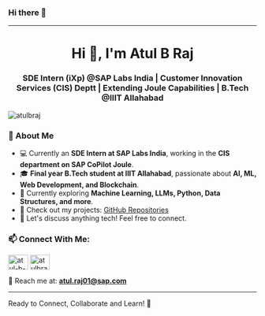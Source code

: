 ### Hi there 👋

---

<h1 align="center">Hi 👋, I'm Atul B Raj</h1>
<h3 align="center">SDE Intern (iXp) @SAP Labs India | Customer Innovation Services (CIS) Deptt | Extending Joule Capabilities | B.Tech @IIIT Allahabad</h3>

<p align="left"> <img src="https://komarev.com/ghpvc/?username=atulbraj&label=Profile%20views&color=0e75b6&style=flat" alt="atulbraj" /> </p>

### 🚀 About Me
- 💻 Currently an **SDE Intern at SAP Labs India**, working in the **CIS department on SAP CoPilot Joule**.  
- 🎓 **Final year B.Tech student at IIIT Allahabad**, passionate about **AI, ML, Web Development, and Blockchain**.  
- 🌱 Currently exploring **Machine Learning, LLMs, Python, Data Structures, and more**.  
- 📂 Check out my projects: [GitHub Repositories](https://github.tools.sap/I756718?tab=repositories)  
- 💬 Let's discuss anything tech! Feel free to connect.  

### 📫 Connect With Me:
<p align="left">
<a href="https://linkedin.com/in/atul-b-raj-089634225"><img align="center" src="https://raw.githubusercontent.com/rahuldkjain/github-profile-readme-generator/master/src/images/icons/Social/linked-in-alt.svg" alt="atul-b-raj-089634225" height="30" width="40" /></a>
<a href="https://kaggle.com/atulbraj"><img align="center" src="https://raw.githubusercontent.com/rahuldkjain/github-profile-readme-generator/master/src/images/icons/Social/kaggle.svg" alt="atulbraj" height="30" width="40" /></a>
</p>

📧 Reach me at: **atul.raj01@sap.com**

---

Ready to Connect, Collaborate and Learn! 🚀









<!--
**I756718/I756718** is a ✨ _special_ ✨ repository because its `README.md` (this file) appears on your GitHub profile.

Here are some ideas to get you started:

- 🔭 I’m currently working on ...
- 🌱 I’m currently learning ...
- 👯 I’m looking to collaborate on ...
- 🤔 I’m looking for help with ...
- 💬 Ask me about ...
- 📫 How to reach me: ...
- 😄 Pronouns: ...
- ⚡ Fun fact: ...
-->

